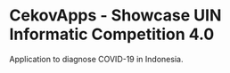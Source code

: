 # CekovApps - Showcase UIN Informatic Competition 4.0
Application to diagnose COVID-19 in Indonesia.
